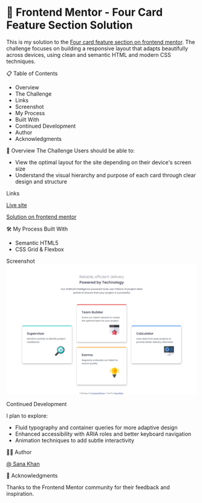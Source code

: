 # 🎯 Frontend Mentor - Four Card Feature Section Solution

This is my solution to the [Four card feature section on frontend mentor](https://www.frontendmentor.io/solutions/adaptive-feature-grid-with-four-cards--n5DecKNBL). The challenge focuses on building a responsive layout that adapts beautifully across devices, using clean and semantic HTML and modern CSS techniques.


📋 Table of Contents
- Overview
- The Challenge
- Links
- Screenshot
- My Process
- Built With
- Continued Development
- Author
- Acknowledgments

📌 Overview
The Challenge
Users should be able to:
- View the optimal layout for the site depending on their device's screen size
- Understand the visual hierarchy and purpose of each card through clear design and structure

Links

[Live site](https://sana-zen.github.io/Four-card-feature-section/)

[Solution on frontend mentor](https://www.frontendmentor.io/solutions/adaptive-feature-grid-with-four-cards--n5DecKNBL)

🛠️ My Process
Built With
- Semantic HTML5
- CSS Grid & Flexbox

Screenshot
![Screenshot](images/desktopSc.png.png)

Continued Development

I plan to explore:
- Fluid typography and container queries for more adaptive design
- Enhanced accessibility with ARIA roles and better keyboard navigation
- Animation techniques to add subtle interactivity


👩‍💻 Author

[@ Sana Khan](https://www.frontendmentor.io/profile/Sana-zen)

🙌 Acknowledgments

Thanks to the Frontend Mentor community for their feedback and inspiration.

